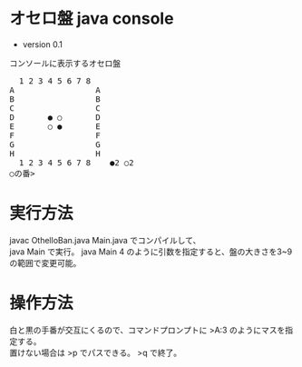 # オセロ盤 java console
* version 0.1

コンソールに表示するオセロ盤
<pre>
  1 2 3 4 5 6 7 8   
A                 A  
B                 B  
C                 C  
D       ● ○       D  
E       ○ ●       E  
F                 F  
G                 G  
H                 H  
  1 2 3 4 5 6 7 8    ●2 ○2  
○の番>  
</pre>

# 実行方法

javac OthelloBan.java Main.java でコンパイルして、  
java Main で実行。
java Main 4 のように引数を指定すると、盤の大きさを3~9の範囲で変更可能。

# 操作方法
白と黒の手番が交互にくるので、コマンドプロンプトに >A:3 のようにマスを指定する。  
置けない場合は >p でパスできる。 >q で終了。

